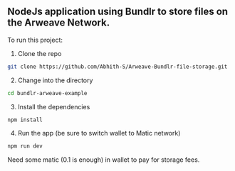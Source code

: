## NodeJs application using Bundlr to store files on the Arweave Network.

To run this project:

1. Clone the repo

```sh
git clone https://github.com/Abhith-S/Arweave-Bundlr-file-storage.git
```

2. Change into the directory

```sh
cd bundlr-arweave-example
```

3. Install the dependencies

```sh
npm install
```

4. Run the app (be sure to switch wallet to Matic network)

```sh
npm run dev
```
Need some matic (0.1 is enough) in wallet to pay for storage fees.
